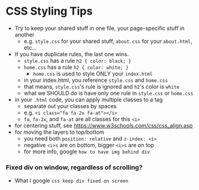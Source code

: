 # CSS Styling Tips
* Try to keep your shared stuff in one file, your page-specific stuff in another
  * e.g. `style.css` for your shared stuff, `about.css` for your `about.html`, etc...
* If you have duplicate rules, the last one wins.
  * `style.css` has a rule `h2 { color: black; }`
  * `home.css` has a rule `h2 { color: white; }`
    * `home.css` is used to style ONLY your `index.html`
  * in your index.html, you reference `style.css` and `home.css`
  * that means, `style.css`'s rule is ignored and `h2`'s color is `white`
  * what we SHOULD do is have only one rule in `style.css` or `home.css`
* in your `.html` code, you can apply multiple classes to a tag
  * separate out your classes by spaces
  * e.g. `<i class="fa fa-2x fa-at"></i>`
  * `fa`, `fa-2x`, and `fa-at` are all classes for this `<i>`
* for centering stuff, see https://www.w3schools.com/css/css_align.asp
* for moving the layers to top/bottom
  * you need both `position: relative` and `z-index: <i>`
  * negative `<i>s` are on bottom, bigger `<i>s` are on top
  * for more info, google `how to have img behind div`

### Fixed div on window, regardless of scrolling?
* What I google `css keep div fixed on screen`

